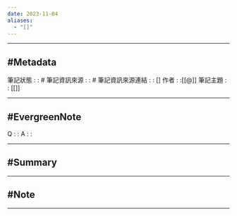 ```yaml
---
date: 2023-11-04
aliases:
  - "[]"
---
```

---
#Metadata
---
筆記狀態 : :  #
筆記資訊來源 : : #
筆記資訊來源連結 : : []
作者 : :[[@]]
筆記主題 : : [[]]

---
#EvergreenNote
---
Q : :
A : :

---
#Summary
---






---
#Note 
---






---



